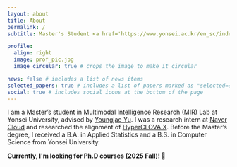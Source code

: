 ```yaml
---
layout: about
title: About
permalink: /
subtitle: Master's Student <a href='https://www.yonsei.ac.kr/en_sc/index.jsp'>@ Multimodal Intelligence Research (MIR) Lab</a><br>Department of Artificial Intelligence, <a href='https://www.yonsei.ac.kr/en_sc/index.jsp'>Yonsei University</a><br>

profile:
  align: right
  image: prof_pic.jpg
  image_circular: true # crops the image to make it circular

news: false # includes a list of news items
selected_papers: true # includes a list of papers marked as "selected={true}"
social: true # includes social icons at the bottom of the page
---
```


I am a Master’s student in Multimodal Intelligence Research (MIR) Lab at Yonsei University, advised by [Youngjae Yu](https://yj-yu.github.io/home/). I was a research intern at [Naver Cloud](https://www.navercloudcorp.com/lang/en/) and researched the alignment of [HyperCLOVA X](https://www.ncloud.com/solution/featured/hyperclovax). Before the Master’s degree,
I received a B.A. in Applied Statistics and a B.S. in Computer Science from Yonsei University.

**Currently, I'm looking for Ph.D courses (2025 Fall)! 🙌**
